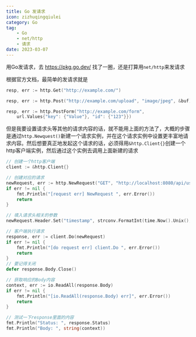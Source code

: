 ```yaml
---
title: Go 发请求
icon: zizhuqingqiulei
category: Go
tag:
    - Go
    - net/http
    - 请求
date: 2023-03-07
---
```


用Go发请求，去 https://pkg.go.dev/ 找了一圈，还是打算用`net/http`来发请求

根据官方文档，最简单的发请求就是

```go
resp, err := http.Get("http://example.com/")

resp, err := http.Post("http://example.com/upload", "image/jpeg", &buf)

resp, err := http.PostForm("http://example.com/form",
    url.Values{"key": {"Value"}, "id": {"123"}})
```
但是我要设置请求头等其他的请求内容的话，就不能用上面的方法了，大概的步骤是通过`http.Newquest()`新建一个请求实例，并在这个请求实例中设置更丰富地请求内容。然后想要真正地发起这个请求的话，必须得用`&http.Client{}`创建一个http客户端实例，然后通过这个实例去调用上面新建的请求

```go
// 创建一个http客户端
client := &http.Client{}

// 创建对应的请求
newRequest, err := http.NewRequest("GET", "http://localhost:8080/api/user", nil)
if err != nil {
	fmt.Println("[request err] NewRequest ", err.Error())
	return
}

// 填入请求头相关的参数
newRequest.Header.Set("timestamp", strconv.FormatInt(time.Now().Unix(), 10))

// 客户端执行请求
response, err := client.Do(newRequest)
if err != nil {
	fmt.Println("[do request err] client.Do ", err.Error())
	return
}
// 要记得关闭
defer response.Body.Close()

// 获取响应的Body内容
context, err := io.ReadAll(response.Body)
if err != nil {
	fmt.Println("[io.ReadAll(response.Body) err]", err.Error())
	return
}

// 测试一下response里面的内容
fmt.Println("Status: ", response.Status)
fmt.Println("Body: ", string(context))
```


